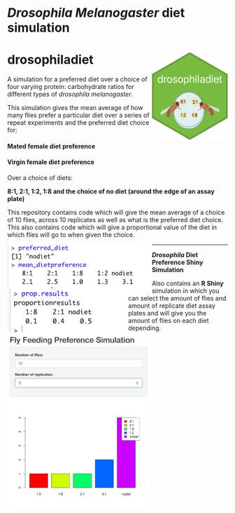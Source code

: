 # *Drosophila Melanogaster* diet simulation


# drosophiladiet <img src='images/hex-drosophiladiet.png' align="right" height="200" />
 
 
A simulation for a preferred diet over a choice of four varying protein: carbohydrate ratios for different types of *drosophila melanogaster*.  

This simulation gives the mean average of how many flies prefer a particular diet over a series of repeat experiments and the preferred diet choice for: 

#### Mated female diet preference
#### Virgin female diet preference 

Over a choice of diets: 

__8:1, 2:1, 1:2, 1:8 and the choice of no diet (around the edge of an assay plate)__

This repository contains code which will give the mean average of a choice of 10 flies, across 10 replicates as well as what is the preferred diet choice. 
This also contains code which will give a proportional value of the diet in which flies will go to when given the choice. 

<img src='images/meandietpreferencecode.png' align="left" height="100" /> 
<img src='images/propresults.png' align="left" height="100">



---------------------------------------- 
__*Drosophila* Diet Preference Shiny Simulation__ 


<img src='images/flyprefercnesim.png' align="left" height="400">


Also contains an __R Shiny__ simulation in which you can select the amount of flies and amount of replicate diet assay plates and will give you the amount of flies on each diet depending. 


